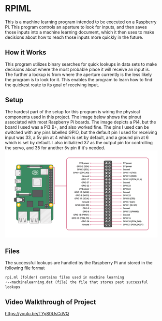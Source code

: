 # RPIML
This is a machine learning program intended to be executed on a Raspberry Pi. This program controls an aperture to look for inputs, and then saves those inputs into a machine learning document, which it then uses to make decisions about how to reach those inputs more quickly in the future.

## How it Works
This program utilizes binary searches for quick lookups in data sets to make decisions about where the most probable place it will receive an input is. The further a lookup is from where the aperture currently is the less likely the program is to look for it. This enables the program to learn how to find the quickest route to its goal of receiving input.

## Setup
The hardest part of the setup for this program is wiring the physical components used in this project. The image below shows the pinout associated with most Raspberry Pi boards. The image depicts a Pi4, but the board I used was a Pi3 B+, and also worked fine. The pins I used can be switched with any pins labelled GPIO, but the default pin I used for receiving input was 33, a 5v pin at 4 which is set by default, and a ground pin at 6 which is set by default. I also initialized 37 as the output pin for controlling the servo, and 35 for another 5v pin if it's needed.
<img src="Images/GPIO.png">

## Files
The successful lookups are handled by the Raspberry Pi and stored in the following file format
```
rpi.ml (folder) contains files used in machine learning
+--machinelearning.dat (file) the file that stores past successful lookups
```

## Video Walkthrough of Project
https://youtu.be/TYgS0UsCdVQ